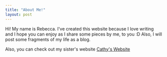 ```yaml
---
title: "About Me!"
layout: post
---
```

Hi! My name is Rebecca. I've created this website because I love writing and I hope you can enjoy as I share some pieces by me, to you :D
Also, I will post some fragments of my life as a blog.

Also, you can check out my sister's website [Cathy's Website](https://yswcyswc.github.io)
